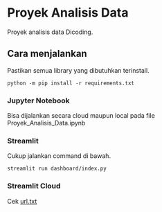 # Proyek Analisis Data
Proyek analisis data Dicoding.

## Cara menjalankan
Pastikan semua library yang dibutuhkan terinstall.

`python -m pip install -r requirements.txt`

### Jupyter Notebook
Bisa dijalankan secara cloud maupun local pada file Proyek_Analisis_Data.ipynb

### Streamlit
Cukup jalankan command di bawah.

`streamlit run dashboard/index.py`

### Streamlit Cloud
Cek [url.txt](url.txt)